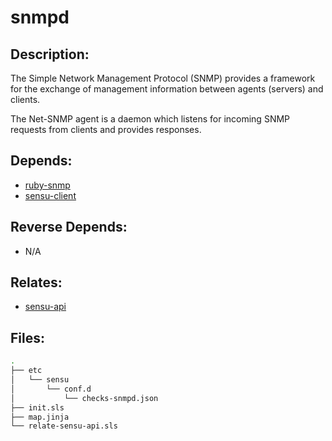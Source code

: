 # snmpd

## Description:

The Simple Network Management Protocol (SNMP) provides a framework for the exchange of management information between agents (servers) and clients.

The Net-SNMP agent is a daemon which listens for incoming SNMP requests from clients and provides responses.

## Depends:

  -  [ruby-snmp](/salt/ruby-snmp)
  -  [sensu-client](/salt/sensu-client)

## Reverse Depends:

  -  N/A

## Relates:

  -  [sensu-api](/salt/sensu-api)

## Files:

```bash
.
├── etc
│   └── sensu
│       └── conf.d
│           └── checks-snmpd.json
├── init.sls
├── map.jinja
└── relate-sensu-api.sls
```
